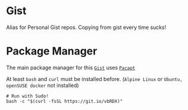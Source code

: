 # Gist
Alias for Personal Gist repos. Copying from gist every time sucks!


# Package Manager

The main package manager for this [`Gist`](https://github.com/DanielTimLee/Gist) uses [`Pacapt`](https://github.com/icy/pacapt)

At least `bash` and `curl` must be installed before. (`Alpine Linux` or `Ubuntu, openSUSE docker` not installed)

```shell
# Run with Sudo!
bash -c "$(curl -fsSL https://git.io/vbRDX)"
```
